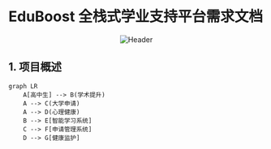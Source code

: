 # EduBoost 全栈式学业支持平台需求文档

<div align="center">
  <img src="https://via.placeholder.com/800x200?text=EduBoost+Learning+Platform" alt="Header">
</div>

## 1. 项目概述
```mermaid
graph LR
    A[高中生] --> B(学术提升)
    A --> C(大学申请)
    A --> D(心理健康)
    B --> E[智能学习系统]
    C --> F[申请管理系统]
    D --> G[健康监护]